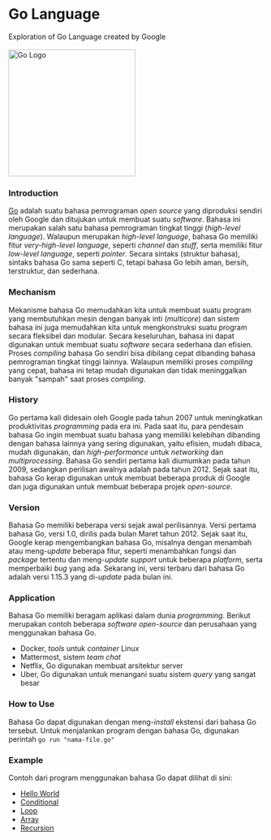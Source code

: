 # Go Language
Exploration of Go Language created by Google
<br />
<br />
<img align="center" alt="Go Logo" width="250px" src="https://upload.wikimedia.org/wikipedia/commons/0/05/Go_Logo_Blue.svg" />

### Introduction
[Go](https://golang.org) adalah suatu bahasa pemrograman *open source* yang diproduksi sendiri oleh Google dan ditujukan untuk membuat suatu *software*.
Bahasa ini merupakan salah satu bahasa pemrograman tingkat tinggi (*high-level language*). Walaupun merupakan *high-level language*, bahasa Go memiliki fitur *very-high-level language*, seperti *channel* dan *stuff*, serta memiliki fitur *low-level language*, seperti *pointer*.
Secara sintaks (struktur bahasa), sintaks bahasa Go sama seperti C, tetapi bahasa Go lebih aman, bersih, terstruktur, dan sederhana.

### Mechanism
Mekanisme bahasa Go memudahkan kita untuk membuat suatu program yang membutuhkan mesin dengan banyak inti (*multicore*) dan sistem bahasa ini juga memudahkan kita untuk mengkonstruksi suatu program secara fleksibel dan modular. Secara keseluruhan, bahasa ini dapat digunakan untuk membuat suatu *software* secara sederhana dan efisien.
Proses *compiling* bahasa Go sendiri bisa dibilang cepat dibanding bahasa pemrograman tingkat tinggi lainnya. Walaupun memiliki proses *compiling* yang cepat, bahasa ini tetap mudah digunakan dan tidak meninggalkan banyak "sampah" saat proses *compiling*.

### History
Go pertama kali didesain oleh Google pada tahun 2007 untuk meningkatkan produktivitas *programming* pada era ini. Pada saat itu, para pendesain bahasa Go ingin membuat suatu bahasa yang memiliki kelebihan dibanding dengan bahasa lainnya yang sering digunakan, yaitu efisien, mudah dibaca, mudah digunakan, dan *high-performance* untuk *networking* dan *multiprocessing*.
Bahasa Go sendiri pertama kali diumumkan pada tahun 2009, sedangkan perilisan awalnya adalah pada tahun 2012. Sejak saat itu, bahasa Go kerap digunakan untuk membuat beberapa produk di Google dan juga digunakan untuk membuat beberapa projek *open-source*.

### Version
Bahasa Go memiliki beberapa versi sejak awal perilisannya. Versi pertama bahasa Go, versi 1.0, dirilis pada bulan Maret tahun 2012. Sejak saat itu, Google kerap mengembangkan bahasa Go, misalnya dengan menambah atau meng-*update* beberapa fitur, seperti menambahkan fungsi dan *package* tertentu dan meng-*update* *support* untuk beberapa *platform*, serta memperbaiki *bug* yang ada. Sekarang ini, versi terbaru dari bahasa Go adalah versi 1.15.3 yang di-*update* pada bulan ini.

### Application
Bahasa Go memiliki beragam aplikasi dalam dunia *programming*. Berikut merupakan contoh beberapa *software open-source* dan perusahaan yang menggunakan bahasa Go.
- Docker, *tools* untuk *container* Linux
- Mattermost, sistem *team chat*
- Netflix, Go digunakan membuat arsitektur server
- Uber, Go digunakan untuk menangani suatu sistem *query* yang sangat besar

### How to Use
Bahasa Go dapat digunakan dengan meng-*install* ekstensi dari bahasa Go tersebut.
Untuk menjalankan program dengan bahasa Go, digunakan perintah ```go run "nama-file.go"```

### Example
Contoh dari program menggunakan bahasa Go dapat dilihat di sini:
- [Hello World](test/helloworld.go)
- [Conditional](test/conditional.go)
- [Loop](test/loop.go)
- [Array](test/array.go)
- [Recursion](test/recursion.go)
